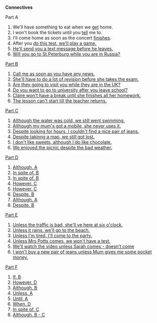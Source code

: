 **Connectives**

Part A
1. We'll have something to eat when we <u>get</u> home.
2. I won't book the tickets until you <u>tell</u> me to.
3. I'll come home as soon as the concert <u>finishes</u>.
4. After you <u>do<u> this test, we'll play a game.
5. He'll send you a text message before he <u>leaves</u>.
6. Will you go to St.Peterburg while you <u>are</u> in Russia?

Part B
1. Call me as soon as you <u>have</u> any news.
2. She'll have to do a lot of revision before she <u>takes</u> the exam.
3. Are they going to visit you while they <u>are</u> in the UK?
4. Do you want to go to university after you <u>leave</u> school?
5. Claire won't have a break until she <u>finishes</u> all her homework.
6. The lesson can't start till the teacher <u>returns</u>.

Part C
1. <u>Although</u> the water was cold, we still went swimming.
2. <u>Although</u> my mum's got a mobile, she never uses it.
3. <u>Despite</u> looking for hours, I couldn't find a nice pair of jeans.
4. <u>Despite</u> takinng a map, we still got lost.
5. I don't like sweets, <u>although</u> I do like chocolate.
6. We enjoyed the picnic <u>despite</u> the bad weather.

Part D
1. Although. A
2. In spite of. B
3. In spite of. B
4. However. C
5. However. C
6. Despite. B
7. Although. A
8. Despite. B

Part E
1. Unless the traffic <u>is</u> bad, she'll ve here at six o'clock.
2. Unless it <u>rains</u>, we'll go to the beach.
3. Unless <u>I'm</u> tired, I'll come to the party.
4. Unless Mrs Potts <u>comes</u>, we won't have a test.
5. We'll watch the video unless Sarah <u>comes</u> - doesn't come
6. I won't buy a new pair of jeans unless Mum <u>gives me</u> some pocket money.

Part F
1. If. B
2. However. D
3. Although. B
4. Unless. A
5. Until. A
6. When. D
7. In spite of. C
8. Although. B - C